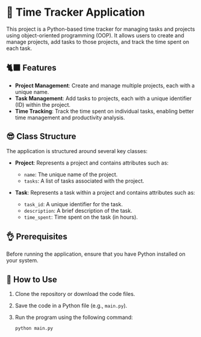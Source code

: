 
# :paw_prints: Time Tracker Application

This project is a Python-based time tracker for managing tasks and projects using object-oriented programming (OOP). It allows users to create and manage projects, add tasks to those projects, and track the time spent on each task.

## :black_cat: Features
- **Project Management**: Create and manage multiple projects, each with a unique name.
- **Task Management**: Add tasks to projects, each with a unique identifier (ID) within the project.
- **Time Tracking**: Track the time spent on individual tasks, enabling better time management and productivity analysis.

##  :sunglasses: Class Structure
The application is structured around several key classes:

- **Project**: Represents a project and contains attributes such as:
  - `name`: The unique name of the project.
  - `tasks`: A list of tasks associated with the project.

- **Task**: Represents a task within a project and contains attributes such as:
  - `task_id`: A unique identifier for the task.
  - `description`: A brief description of the task.
  - `time_spent`: Time spent on the task (in hours).

## :ok_hand: Prerequisites
Before running the application, ensure that you have Python installed on your system.

## :footprints: How to Use
1. Clone the repository or download the code files.
2. Save the code in a Python file (e.g., `main.py`).
3. Run the program using the following command:

   ```bash
   python main.py
